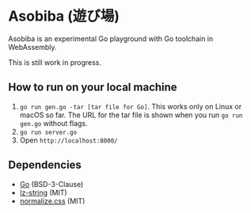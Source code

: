 # Asobiba (遊び場)

Asobiba is an experimental Go playground with Go toolchain in WebAssembly.

This is still work in progress.

## How to run on your local machine

1. `go run gen.go -tar [tar file for Go]`. This works only on Linux or macOS so far. The URL for the tar file is shown when you run `go run gen.go` without flags.
2. `go run server.go`
3. Open `http://localhost:8000/`

## Dependencies

* [Go](https://golang.org/) (BSD-3-Clause)
* [lz-string](https://github.com/pieroxy/lz-string) (MIT)
* [normalize.css](https://github.com/necolas/normalize.css) (MIT)
